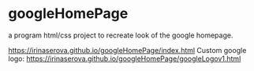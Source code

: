 # googleHomePage
 a program html/css project to recreate look of the google homepage. 
 
https://irinaserova.github.io/googleHomePage/index.html
Custom google logo:
https://irinaserova.github.io/googleHomePage/googleLogov1.html
